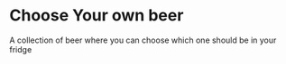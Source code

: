 # Choose Your own beer
A collection of beer where you can choose which one should be in your fridge
